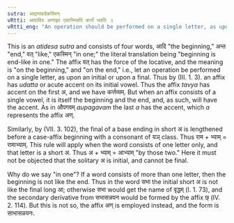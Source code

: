 ```yaml
---
sutra: अद्यन्तवदेकस्मिन्
vRtti: आदाविव अन्तइव एकस्मिन्नपि कार्यं भवति ॥
vRtti_eng: "An operation should be performed on a single letter, as upon an initial or upon a final."
---
```

This is an _atidesa_ _sutra_ and consists of four words, आदि "the beginning,"  अन्त "end," वत् "like," एकस्मिन् "in one;" the literal translation being "beginning is end-like in one." The affix वत् has the force of the locative, and the meaning is "on the beginning," and "on the end," i.e., let an operation be performed on a single letter, as upon an initial or upon a final. Thus by (III. 1. 3). an affix has _udatta_ or acute accent on its initial vowel. Thus the affix _tavya_ has accent on the first अ, and we have कर्त्तव्यम्. But when an affix consists of a single vowel, it is itself the beginning and the end, and, as such, will have the accent. As in औपगवम् _aupagavam_ the last _a_ has the accent, which _a_ represents the affix अण्.

Similarly, by (VII. 3. 102), the final of a base ending in short अ is lengthened before a case-affix beginning with a consonant of यञ् class. Thus राम + भ्याम् = रामाभ्याम्. This rule will apply when the word consists of one letter only, and that letter is a short अ. Thus अ + भ्याम् = आभ्याम् "by those two." Here it must not be objected that the solitary अ is initial, and cannot be final.

Why do we say "in one"? If a word consists of more than one letter, then the beginning is not like the end. Thus in the word सभा the initial short अ is not like the final long आ; otherwise सभा would get the name of वृद्धम् (I. 1. 73), and the secondary derivative from सभासन्नयन would be formed by the affix छ् (IV. 2. 114). But this is not so, the affix अण् is employed instead, and the form is साभासन्नयनः.
